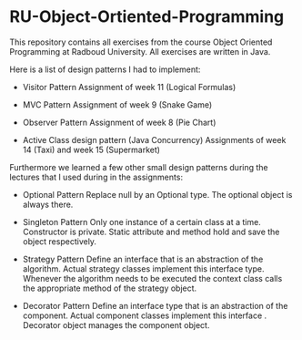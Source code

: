 # RU-Object-Ortiented-Programming

This repository contains all exercises from the course Object Oriented Programming at Radboud University. All exercises are written in Java.

Here is a list of design patterns I had to implement:
 -  Visitor Pattern
       Assignment of week 11 (Logical Formulas)

 -  MVC Pattern
       Assignment of week 9 (Snake Game)

 -  Observer Pattern
       Assignment of week 8 (Pie Chart)

 -  Active Class design pattern (Java Concurrency)
       Assignments of week 14 (Taxi) and week 15 (Supermarket)


Furthermore we learned a few other small design patterns during the lectures that I used during in the assignments:

 -  Optional Pattern
       Replace null by an Optional type. The optional object is always there.

 -  Singleton Pattern
       Only one instance of a certain class at a time. Constructor is private. Static attribute and method hold and save the object respectively.

 -  Strategy Pattern
       Define an interface that is an abstraction of the algorithm. Actual strategy classes implement this interface type. Whenever the algorithm needs to be executed the context class calls the appropriate method of the strategy object.

 -  Decorator Pattern
       Define an interface type that is an abstraction of the component. Actual component classes implement this interface . Decorator object manages the component object.
